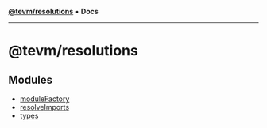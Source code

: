 [**@tevm/resolutions**](README.md) • **Docs**

***

# @tevm/resolutions

## Modules

- [moduleFactory](moduleFactory/README.md)
- [resolveImports](resolveImports/README.md)
- [types](types/README.md)
